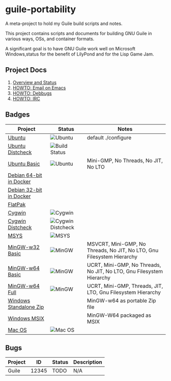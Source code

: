 # guile-portability
A meta-project to hold my Guile build scripts and notes.

This project contains scripts and documents for building GNU Guile in
various ways, OSs, and container formats.

A significant goal is to have GNU Guile work well on Microsoft
Windows,status for the benefit of LilyPond and for the Lisp Game Jam.

## Project Docs

1. [Overview and Status](docs/overview.md)
2. [HOWTO: Email on Emacs](docs/email.md)
3. [HOWTO: Debbugs](docs/debbugs.md)
4. [HOWTO: IRC](docs/irc.md)

## Badges

| Project | Status | Notes |
|---------|--------|-------|
| [Ubuntu](https://github.com/spk121/guile-portability/actions/workflows/ubuntu.yml) | ![Ubuntu](https://github.com/spk121/guile-portability/actions/workflows/ubuntu.yml/badge.svg) | default ./configure |
| [Ubuntu Distcheck](https://github.com/spk121/guile-portability/actions/workflows/ubuntu-distcheck.yml) |  ![Build Status](https://raw.githubusercontent.com/spk121/badges/spk121/guile-portability/master/ubuntu_distcheck.svg?sanitize=true)  | |
| [Ubuntu Basic](https://github.com/spk121/guile-portability/actions/workflows/ubuntu.yml) | ![Ubuntu](https://github.com/spk121/guile-portability/actions/workflows/ubuntu.yml/badge.svg) | Mini-GMP, No Threads, No JIT, No LTO |
| [Debian 64-bit in Docker]() | | |
| [Debian 32-bit in Docker]() | | |
| [FlatPak]() | | |
| [Cygwin](https://github.com/spk121/guile-portability/actions/workflows/cygwin.yml) | ![Cygwin](https://github.com/spk121/guile-portability/actions/workflows/cygwin.yml/badge.svg) | |
| [Cygwin Distcheck](https://github.com/spk121/guile-portability/actions/workflows/cygwin-distcheck.yml) | ![Cygwin Distcheck](https://github.com/spk121/guile-portability/actions/workflows/cygwin-distcheck.yml/badge.svg) | |
| [MSYS](https://github.com/spk121/guile-portability/actions/workflows/msys.yml) | ![MSYS](https://github.com/spk121/guile-portability/actions/workflows/msys.yml/badge.svg) | |
| [MinGW-w32 Basic](https://github.com/spk121/guile-portability/actions/workflows/mingw-w32-basic.yml) | ![MinGW](https://github.com/spk121/guile-portability/actions/workflows/mingw-w32-basic.yml/badge.svg) | MSVCRT, Mini-GMP, No Threads, No JIT, No LTO, Gnu Filesystem Hierarchy |
| [MinGW-w64 Basic](https://github.com/spk121/guile-portability/actions/workflows/mingw-w64-basic.yml) | ![MinGW](https://github.com/spk121/guile-portability/actions/workflows/mingw-w64-basic.yml/badge.svg) | UCRT, Mini-GMP, No Threads, No JIT, No LTO, Gnu Filesystem Hierarchy | 
| [MinGW-w64 Full](https://github.com/spk121/guile-portability/actions/workflows/mingw-w64.yml) | ![MinGW](https://github.com/spk121/guile-portability/actions/workflows/mingw-w64.yml/badge.svg) | UCRT, Mini-GMP, Threads, JIT, LTO, Gnu Filesystem Hierarchy |
| [Windows Standalone Zip]() | | MinGW-w64 as portable Zip file |
| [Windows MSIX]() | | MinGW-W64 packaged as MSIX |
| [Mac OS](https://github.com/spk121/guile-portability/actions/workflows/macos.yml) | ![Mac OS](https://github.com/spk121/guile-portability/actions/workflows/macos.yml/badge.svg) | |

## Bugs

| Project | ID | Status | Description |
|---------|----|--------|-------------|
| Guile   | 12345 | TODO | N/A |

